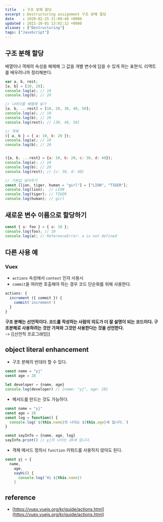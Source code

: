 ```yaml
---
title   : 구조 분해 할당
excerpt : Destructuring assignment 구조 분해 할당
date    : 2020-02-25 21:09:48 +0900
updated : 2021-10-01 13:02:12 +0900
aliases : ["Destructuring"]
tags: ["JavaScript"]
---
```

## 구조 분해 할당
배열이나 객체의 속성을 해체해 그 값을 개별 변수에 담을 수 있게 하는 표현식.
리액트를 배우려니까 정리해본다.

``` javascript
var a, b, rest;
[a, b] = [10, 20];
console.log(a); // 10
console.log(b); // 20

// 나머지를 배열에 넣기
[a, b, ...rest] = [10, 20, 30, 40, 50];
console.log(a); // 10
console.log(b); // 20
console.log(rest); // [30, 40, 50]

// 객체
({ a, b } = { a: 10, b: 20 });
console.log(a); // 10
console.log(b); // 20


({a, b, ...rest} = {a: 10, b: 20, c: 30, d: 40});
console.log(a); // 10
console.log(b); // 20
console.log(rest); // {c: 30, d: 40}

// 기본값 넣어주기
const [lion, tiger, human = "girl"] = ["LION", "TIGER"];
console.log(lion);  // LION
console.log(tiger); // TIGER
console.log(human); // girl
```

## 새로운 변수 이름으로 할당하기
```javascript
const { a: foo } = { a: 10 };
console.log(foo); // 10
console.log(a); // ReferenceError: a is not defined
```

## 다른 사용 예  
### Vuex  
- `actions` 속성에서 `context` 인자 사용시
- `commit`을 여러번 호출해야 하는 경우 코드 단순화를 위해 사용한다.  
```javascript
actions: {
  increment ({ commit }) {
    commit('increment')
  }
}
```

**구조 분해는 선언적이다. 코드를 작성하는 사람의 의도가 더 잘 설명이 되는 코드이다. 구조분해로 사용하려는 것만 가져와 그것만 사용한다는 것을 선언한다.**   
-> [[선언적 프로그래밍]]

## object literal enhancement  
- 구조 분해의 반대라 할 수 있다.  
```javascript 
const name = "yj"
const age = 28  

let developer = {name, age}
console.log(developer) // {name: "yj", age: 28}
```
- 메서드를 만드는 것도 가능하다.  
```javascript
const name = "yj"
const age = 28  
const log = function() {
  console.log(`${this.name}의 나이는 ${this.age}세 입니다.`) 
}

const sayInfo = {name, age, log} 
sayInfo.print() // yj의 나이는 28세 입니다. 
```
- 객체 메서드 정의시 `function` 키워드를 사용하지 않아도 된다.  
```javascript
const yj = {
  name, 
	age,
	sayHi() {
	  console.log(`Hi ${this.name})
	}
```

## reference 
- [https://vuex.vuejs.org/kr/guide/actions.html](https://vuex.vuejs.org/kr/guide/actions.html)

